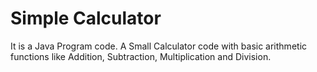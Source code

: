 # Simple Calculator
It is a Java Program code. A Small Calculator code with basic arithmetic functions like Addition, Subtraction, Multiplication and Division.
